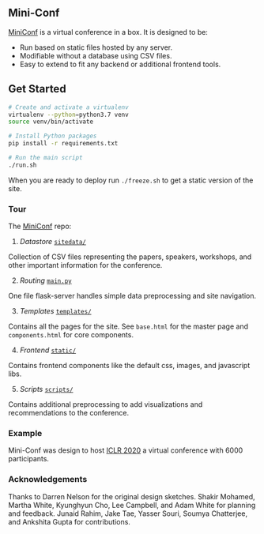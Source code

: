 ## Mini-Conf

<a href="https://mini-conf.github.io/index.html">MiniConf</a> is a virtual conference in a box. It is designed to be:

* Run based on static files hosted by any server. 
* Modifiable without a database using CSV files.
* Easy to extend to fit any backend or additional frontend tools. 

## Get Started
```bash
# Create and activate a virtualenv
virtualenv --python=python3.7 venv
source venv/bin/activate

# Install Python packages
pip install -r requirements.txt

# Run the main script
./run.sh
````

When you are ready to deploy run `./freeze.sh` to get a static version of the site. 


### Tour

The <a href="https://github.com/Mini-Conf/Mini-Conf">MiniConf</a> repo:

1) *Datastore* <a href="https://github.com/Mini-Conf/Mini-Conf/tree/master/sitedata">`sitedata/`</a>

Collection of CSV files representing the papers, speakers, workshops, and other important information for the conference.

2) *Routing* <a href="https://github.com/Mini-Conf/Mini-Conf/tree/master/main.py">`main.py`</a>

One file flask-server handles simple data preprocessing and site navigation. 

3) *Templates* <a href="https://github.com/Mini-Conf/Mini-Conf/tree/master/templates">`templates/`</a>

Contains all the pages for the site. See `base.html` for the master page and `components.html` for core components.

4) *Frontend* <a href="https://github.com/Mini-Conf/Mini-Conf/tree/master/static">`static/`</a>

Contains frontend components like the default css, images, and javascript libs.

5) *Scripts* <a href="https://github.com/Mini-Conf/Mini-Conf/tree/master/scripts">`scripts/`</a>

Contains additional preprocessing to add visualizations and recommendations to the conference. 


### Example

Mini-Conf was design to host <a href="https://iclr.cc/virtual_2020">ICLR 2020</a> a virtual conference with 6000 participants. 

### Acknowledgements

Thanks to Darren Nelson for the original design sketches. Shakir Mohamed, Martha White, Kyunghyun Cho, Lee Campbell, and Adam White for planning and feedback. Junaid Rahim, Jake Tae, Yasser Souri, Soumya Chatterjee, and Ankshita Gupta for contributions. 

